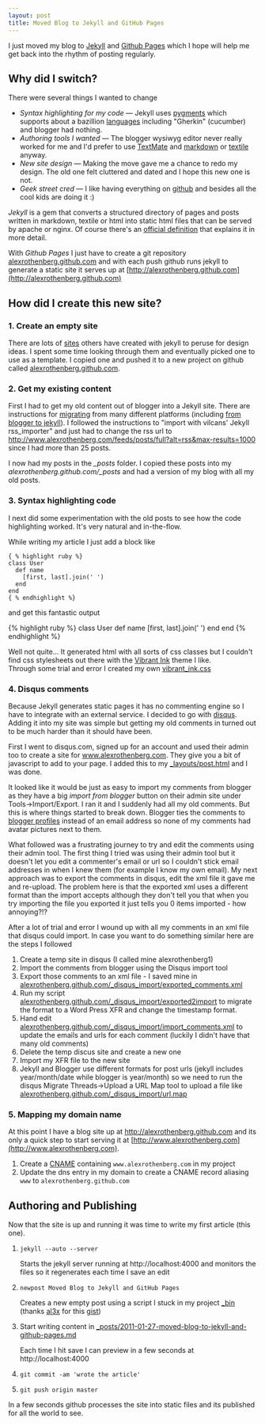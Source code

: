 ```yaml
---
layout: post
title: Moved Blog to Jekyll and GitHub Pages
---
```


I just moved my blog to [Jekyll](http://jekyllrb.com) and [Github Pages](http://pages.github.com) which I hope will help me get back into the rhythm of posting regularly.

## Why did I switch?

There were several things I wanted to change 
* _Syntax highlighting for my code_ &mdash; Jekyll uses [pygments](http://pygments.org/) which supports about a bazillion [languages](http://pygments.org/languages/) including "Gherkin" (cucumber) and blogger had nothing.
* _Authoring tools I wanted_ &mdash; The blogger wysiwyg editor never really worked for me and I'd prefer to use [TextMate](http://macromates.com) and  [markdown](http://en.wikipedia.org/wiki/Markdown) or [textile](http://en.wikipedia.org/wiki/Textile_%28markup_language%29) anyway.
* _New site design_ &mdash; Making the move gave me a chance to redo my design.  The old one felt cluttered and dated and I hope this new one is not.
* _Geek street cred_ &mdash; I like having everything on [github](https://github.com/alexrothenberg/alexrothenberg.github.com) and besides all the cool kids are doing it :)

*Jekyll* is a gem that converts a structured directory of pages and posts written in markdown, textile or html into static html files that can be served by apache or nginx.  Of course there's an [official definition](https://github.com/mojombo/jekyll/wiki) that explains it in more detail.

With *Github Pages* I just have to create a git repository [alexrothenberg.github.com](https://github.com/alexrothenberg/alexrothenberg.github.com) and with each push github runs jekyll to generate a static site it serves up at [http://alexrothenberg.github.com](http://alexrothenberg.github.com)


## How did I create this new site?

### 1. Create an empty site
There are lots of [sites](https://github.com/mojombo/jekyll/wiki/Sites) others have created with jekyll to peruse for design ideas.  I spent some time looking through them and eventually picked one to use as a template.  I copied one and pushed it to a new project on github called [alexrothenberg.github.com](https://github.com/alexrothenberg/alexrothenberg.github.com).


### 2. Get my existing content
First I had to get my old content out of blogger into a Jekyll site.  There are instructions for [migrating](https://github.com/mojombo/jekyll/wiki/Blog-Migrations) from many different platforms (including [from blogger to jekyll](http://coolaj86.info/articles/migrate-from-blogger-to-jekyll.html)).  I followed the instructions to "import with vilcans' Jekyll rss_importer" and just had to change the rss url to http://www.alexrothenberg.com/feeds/posts/full?alt=rss&max-results=1000 since I had more than 25 posts.  

I now had my posts in the _\_posts_ folder.  I copied these posts into my _alexrothenberg.github.com/\_posts_ and had a version of my blog with all my old posts.


### 3. Syntax highlighting code
I next did some experimentation with the old posts to see how the code highlighting worked.  It's very natural and in-the-flow.  

While writing my article I just add a block like

    { % highlight ruby %}
    class User
      def name
        [first, last].join(' ') 
      end
    end
    { % endhighlight %}

and get this fantastic output
    
{% highlight ruby %}
class User
  def name
    [first, last].join(' ') 
  end
end
{% endhighlight %}

Well not quite... It generated html with all sorts of css classes but I couldn't find css stylesheets out there with the [Vibrant Ink](http://alternateidea.com/blog/articles/2006/01/03/textmate-vibrant-ink-theme-and-prototype-bundle) theme I like.  
Through some trial and error I created my own [vibrant_ink.css](https://github.com/alexrothenberg/alexrothenberg.github.com/blob/master/stylesheets/vibrant_ink.css)

### 4. Disqus comments
Because Jekyll generates static pages it has no commenting engine so I have to integrate with an external service.  I decided to go with [disqus](http://disqus.com).  
Adding it into my site was simple but getting my old comments in turned out to be much harder than it should have been.

First I went to disqus.com, signed up for an account and used their admin too to create a site for www.alexrothenberg.com.  They give you a bit of javascript to add to your page. I added this to my [\_layouts/post.html](https://github.com/alexrothenberg/alexrothenberg.github.com/blob/master/_layouts/post.html#L12-14) and I was done.

It looked like it would be just as easy to import my comments from blogger as they have a big _import from blogger_ button on their admin site under Tools->Import/Export.  I ran it and I suddenly had all my old comments.  But this is where things started to break down.  Blogger ties the comments to  [blogger profiles](http://www.blogger.com/profile/18273757675203348828) instead of an email address so none of my comments had avatar pictures next to them.  

What followed was a frustrating journey to try and edit the comments using their admin tool.  The first thing I tried was using their admin tool but it doesn't let you edit a commenter's email or url so I couldn't stick email addresses in when I knew them (for example I know my own email).  My next approach was to export the comments in disqus, edit the xml file it gave me and re-upload.  The problem here is that the exported xml uses a different format than the import accepts although they don't tell you that when you try importing the file you exported it just tells you 0 items imported - how annoying?!?  

After a lot of trial and error I wound up with all my comments in an xml file that disqus could import.  In case you want to do something similar here are the steps I followed

1. Create a temp site in disqus (I called mine alexrothenberg1)
2. Import the comments from blogger using the Disqus import tool
3. Export those comments to an xml file - I saved mine in 
   [alexrothenberg.github.com/\_disqus_import/exported\_comments.xml](https://github.com/alexrothenberg/alexrothenberg.github.com/blob/master/_disqus_import/exported_comments.xml) 
4. Run my script
   [alexrothenberg.github.com/\_disqus_import/exported2import](https://github.com/alexrothenberg/alexrothenberg.github.com/blob/master/_disqus_import/export2import) 
   to migrate the format to a Word Press XFR and change the timestamp format.
5. Hand edit    
   [alexrothenberg.github.com/\_disqus_import/import\_comments.xml](https://github.com/alexrothenberg/alexrothenberg.github.com/blob/master/_disqus_import/import_comments.xml) 
   to update the emails and urls for each comment (luckily I didn't have that many old comments)
6. Delete the temp discus site and create a new one
7. Import my XFR file to the new site
8. Jekyll and Blogger use different formats for post urls (jekyll includes year/month/date while blogger is year/month) so we need to run the
   disqus Migrate Threads->Upload a URL Map tool to upload a file like 
   [alexrothenberg.github.com/\_disqus_import/url.map](https://github.com/alexrothenberg/alexrothenberg.github.com/blob/master/_disqus_import/url.map) 


### 5. Mapping my domain name
At this point I have a blog site up at http://alexrothenberg.github.com and its only a quick step to start serving it at [http://www.alexrothenberg.com](http://www.alexrothenberg.com).

1. Create a [CNAME](https://github.com/alexrothenberg/alexrothenberg.github.com/blob/master/CNAME) containing ``www.alexrothenberg.com`` in my project
2. Update the dns entry in my domain to create a CNAME record aliasing ``www`` to ``alexrothenberg.github.com``

## Authoring and Publishing
Now that the site is up and running it was time to write my first article (this one). 

1. `jekyll --auto --server`
   
   Starts the jekyll server running at http://localhost:4000 and monitors the files so it regenerates each time I save an edit
2. `newpost Moved Blog to Jekyll and GitHub Pages`

   Creates a new empty post using a script I stuck in my project [\_bin](https://github.com/alexrothenberg/alexrothenberg.github.com/blob/master/_bin/newpost) 
   (thanks [al3x](https://github.com/al3x) for this [gist](https://gist.github.com/100171/26dfa6f55f442c223c8491fb2bfaea15bda7351a))
3. Start writing content in [\_posts/2011-01-27-moved-blog-to-jekyll-and-github-pages.md](https://github.com/alexrothenberg/alexrothenberg.github.com/blob/master/_posts/2011-01-27-moved-blog-to-jekyll-and-github-pages.md)

   Each time I hit save I can preview in a few seconds at http://localhost:4000
4. `git commit -am 'wrote the article'`
5. `git push origin master`

In a few seconds github processes the site into static files and its published for all the world to see.
